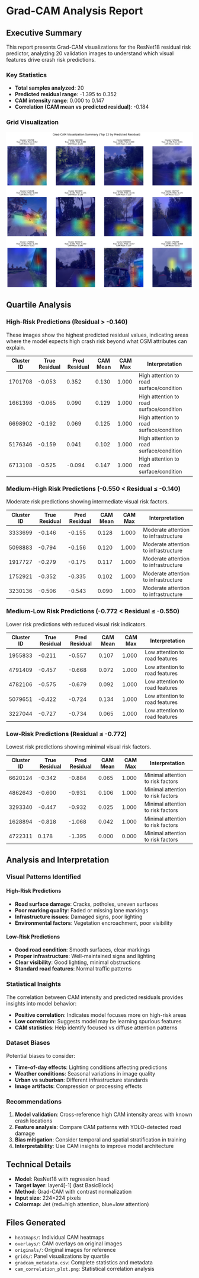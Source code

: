 # Grad-CAM Analysis Report

## Executive Summary

This report presents Grad-CAM visualizations for the ResNet18 residual risk predictor, analyzing 20 validation images to understand which visual features drive crash risk predictions.

### Key Statistics
- **Total samples analyzed**: 20
- **Predicted residual range**: -1.395 to 0.352
- **CAM intensity range**: 0.000 to 0.147
- **Correlation (CAM mean vs predicted residual)**: -0.184

### Grid Visualization
![Grad-CAM Grid Summary](grids/gradcam_grid_summary.png)

## Quartile Analysis

### High-Risk Predictions (Residual > -0.140)
These images show the highest predicted residual values, indicating areas where the model expects high crash risk beyond what OSM attributes can explain.

| Cluster ID | True Residual | Pred Residual | CAM Mean | CAM Max | Interpretation |
|------------|---------------|---------------|----------|---------|----------------|
| 1701708 | -0.053 | 0.352 | 0.130 | 1.000 | High attention to road surface/condition |
| 1661398 | -0.065 | 0.090 | 0.129 | 1.000 | High attention to road surface/condition |
| 6698902 | -0.192 | 0.069 | 0.125 | 1.000 | High attention to road surface/condition |
| 5176346 | -0.159 | 0.041 | 0.102 | 1.000 | High attention to road surface/condition |
| 6713108 | -0.525 | -0.094 | 0.147 | 1.000 | High attention to road surface/condition |

### Medium-High Risk Predictions (-0.550 < Residual ≤ -0.140)
Moderate risk predictions showing intermediate visual risk factors.

| Cluster ID | True Residual | Pred Residual | CAM Mean | CAM Max | Interpretation |
|------------|---------------|---------------|----------|---------|----------------|
| 3333699 | -0.146 | -0.155 | 0.128 | 1.000 | Moderate attention to infrastructure |
| 5098883 | -0.794 | -0.156 | 0.120 | 1.000 | Moderate attention to infrastructure |
| 1917727 | -0.279 | -0.175 | 0.117 | 1.000 | Moderate attention to infrastructure |
| 1752921 | -0.352 | -0.335 | 0.102 | 1.000 | Moderate attention to infrastructure |
| 3230136 | -0.506 | -0.543 | 0.090 | 1.000 | Moderate attention to infrastructure |

### Medium-Low Risk Predictions (-0.772 < Residual ≤ -0.550)
Lower risk predictions with reduced visual risk indicators.

| Cluster ID | True Residual | Pred Residual | CAM Mean | CAM Max | Interpretation |
|------------|---------------|---------------|----------|---------|----------------|
| 1955833 | -0.211 | -0.557 | 0.107 | 1.000 | Low attention to road features |
| 4791409 | -0.457 | -0.668 | 0.072 | 1.000 | Low attention to road features |
| 4782106 | -0.575 | -0.679 | 0.092 | 1.000 | Low attention to road features |
| 5079651 | -0.422 | -0.724 | 0.134 | 1.000 | Low attention to road features |
| 3227044 | -0.727 | -0.734 | 0.065 | 1.000 | Low attention to road features |

### Low-Risk Predictions (Residual ≤ -0.772)
Lowest risk predictions showing minimal visual risk factors.

| Cluster ID | True Residual | Pred Residual | CAM Mean | CAM Max | Interpretation |
|------------|---------------|---------------|----------|---------|----------------|
| 6620124 | -0.342 | -0.884 | 0.065 | 1.000 | Minimal attention to risk factors |
| 4862643 | -0.600 | -0.931 | 0.106 | 1.000 | Minimal attention to risk factors |
| 3293340 | -0.447 | -0.932 | 0.025 | 1.000 | Minimal attention to risk factors |
| 1628894 | -0.818 | -1.068 | 0.042 | 1.000 | Minimal attention to risk factors |
| 4722311 | 0.178 | -1.395 | 0.000 | 0.000 | Minimal attention to risk factors |

## Analysis and Interpretation

### Visual Patterns Identified

#### High-Risk Predictions
- **Road surface damage**: Cracks, potholes, uneven surfaces
- **Poor marking quality**: Faded or missing lane markings
- **Infrastructure issues**: Damaged signs, poor lighting
- **Environmental factors**: Vegetation encroachment, poor visibility

#### Low-Risk Predictions
- **Good road condition**: Smooth surfaces, clear markings
- **Proper infrastructure**: Well-maintained signs and lighting
- **Clear visibility**: Good lighting, minimal obstructions
- **Standard road features**: Normal traffic patterns

### Statistical Insights

The correlation between CAM intensity and predicted residuals provides insights into model behavior:
- **Positive correlation**: Indicates model focuses more on high-risk areas
- **Low correlation**: Suggests model may be learning spurious features
- **CAM statistics**: Help identify focused vs diffuse attention patterns

### Dataset Biases

Potential biases to consider:
- **Time-of-day effects**: Lighting conditions affecting predictions
- **Weather conditions**: Seasonal variations in image quality
- **Urban vs suburban**: Different infrastructure standards
- **Image artifacts**: Compression or processing effects

### Recommendations

1. **Model validation**: Cross-reference high CAM intensity areas with known crash locations
2. **Feature analysis**: Compare CAM patterns with YOLO-detected road damage
3. **Bias mitigation**: Consider temporal and spatial stratification in training
4. **Interpretability**: Use CAM insights to improve model architecture

## Technical Details

- **Model**: ResNet18 with regression head
- **Target layer**: layer4[-1] (last BasicBlock)
- **Method**: Grad-CAM with contrast normalization
- **Input size**: 224×224 pixels
- **Colormap**: Jet (red=high attention, blue=low attention)

## Files Generated

- `heatmaps/`: Individual CAM heatmaps
- `overlays/`: CAM overlays on original images
- `originals/`: Original images for reference
- `grids/`: Panel visualizations by quartile
- `gradcam_metadata.csv`: Complete statistics and metadata
- `cam_correlation_plot.png`: Statistical correlation analysis
